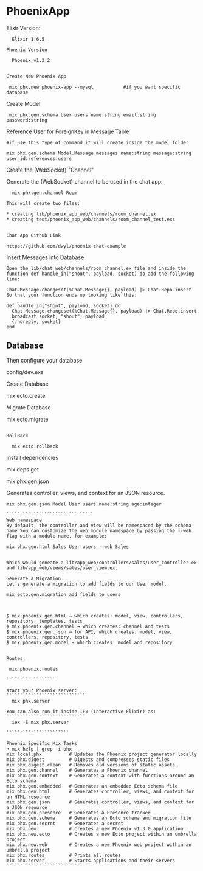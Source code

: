 # PhoenixApp

Elixir Version:
````````````````````
  Elixir 1.6.5 

Phoenix Version

  Phoenix v1.3.2


Create New Phoenix App

 mix phx.new phoenix-app --mysql           #if you want specific database

```````````````````````````````````````````````
Create Model
````````````````````````````````
 mix phx.gen.schema User users name:string email:string password:string

```````````````````````````````````
Reference User for ForeignKey in Message Table
``````````````````````````````````````
#if use this type of command it will create inside the model folder

mix phx.gen.schema Model.Message messages name:string message:string user_id:references:users

``````````````````````````````````````````

Create the (WebSocket) "Channel"
 
 Generate the (WebSocket) channel to be used in the chat app:
``````````````````````````````````````
  mix phx.gen.channel Room

This will create two files:

* creating lib/phoenix_app_web/channels/room_channel.ex
* creating test/phoenix_app_web/channels/room_channel_test.exs


Chat App Github Link

https://github.com/dwyl/phoenix-chat-example

`````````````````````````````````````````

Insert Messages into Database
`````````````````````````
Open the lib/chat_web/channels/room_channel.ex file and inside the function def handle_in("shout", payload, socket) do add the following line:

Chat.Message.changeset(%Chat.Message{}, payload) |> Chat.Repo.insert  
So that your function ends up looking like this:

def handle_in("shout", payload, socket) do
  Chat.Message.changeset(%Chat.Message{}, payload) |> Chat.Repo.insert  
  broadcast socket, "shout", payload
  {:noreply, socket}
end

````````````````````````````````````````````

Database
-----------------------------

Then configure your database

  config/dev.exs

Create Database

  mix ecto.create


Migrate Database

  mix ecto.migrate

``````````````````

RollBack 

  mix ecto.rollback

``````````````````

Install dependencies 

  mix deps.get


mix phx.gen.json

Generates controller, views, and context for an JSON resource.

`````````````````````````````````
mix phx.gen.json Model User users name:string age:integer

````````````````````````````````
Web namespace
By default, the controller and view will be namespaced by the schema name.You can customize the web module namespace by passing the --web flag with a module name, for example:

mix phx.gen.html Sales User users --web Sales


Which would geneate a lib/app_web/controllers/sales/user_controller.ex and lib/app_web/views/sales/user_view.ex.

Generate a Migration
Let’s generate a migration to add fields to our User model.

mix ecto.gen.migration add_fields_to_users



$ mix phoenix.gen.html → which creates: model, view, controllers, repository, templates, tests
$ mix phoenix.gen.channel → which creates: channel and tests
$ mix phoenix.gen.json → for API, which creates: model, view, controllers, repository, tests
$ mix phoenix.gen.model → which creates: model and repository


Routes:

 mix phoenix.routes

``````````````````

start your Phoenix server:
`````````````````````````````
  mix phx.server

You can also run it inside IEx (Interactive Elixir) as:
`````````````````````````````
  iex -S mix phx.server

```````````````````````

Phoenix Specific Mix Tasks
➜ mix help | grep -i phx
mix local.phx          # Updates the Phoenix project generator locally
mix phx.digest         # Digests and compresses static files
mix phx.digest.clean   # Removes old versions of static assets.
mix phx.gen.channel    # Generates a Phoenix channel
mix phx.gen.context    # Generates a context with functions around an Ecto schema
mix phx.gen.embedded   # Generates an embedded Ecto schema file
mix phx.gen.html       # Generates controller, views, and context for an HTML resource
mix phx.gen.json       # Generates controller, views, and context for a JSON resource
mix phx.gen.presence   # Generates a Presence tracker
mix phx.gen.schema     # Generates an Ecto schema and migration file
mix phx.gen.secret     # Generates a secret
mix phx.new            # Creates a new Phoenix v1.3.0 application
mix phx.new.ecto       # Creates a new Ecto project within an umbrella project
mix phx.new.web        # Creates a new Phoenix web project within an umbrella project
mix phx.routes         # Prints all routes
mix phx.server         # Starts applications and their servers
````````````````````````````


